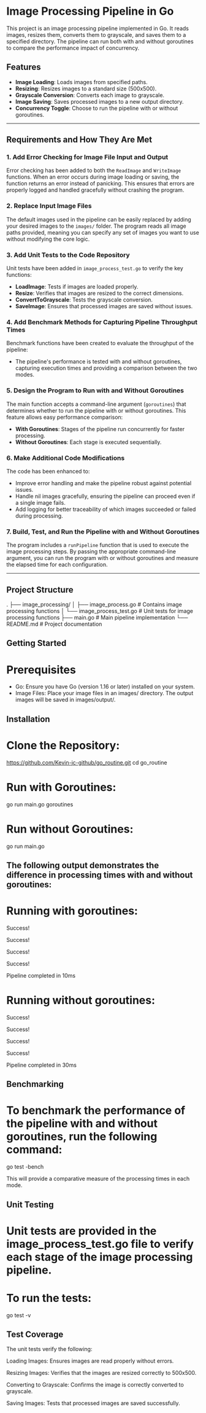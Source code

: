# Image Processing Pipeline in Go

This project is an image processing pipeline implemented in Go. It reads images, resizes them, converts them to grayscale, and saves them to a specified directory. The pipeline can run both with and without goroutines to compare the performance impact of concurrency.

## Features

- **Image Loading**: Loads images from specified paths.
- **Resizing**: Resizes images to a standard size (500x500).
- **Grayscale Conversion**: Converts each image to grayscale.
- **Image Saving**: Saves processed images to a new output directory.
- **Concurrency Toggle**: Choose to run the pipeline with or without goroutines.

---

## Requirements and How They Are Met

### 1. Add Error Checking for Image File Input and Output
Error checking has been added to both the `ReadImage` and `WriteImage` functions. When an error occurs during image loading or saving, the function returns an error instead of panicking. This ensures that errors are properly logged and handled gracefully without crashing the program.

### 2. Replace Input Image Files
The default images used in the pipeline can be easily replaced by adding your desired images to the `images/` folder. The program reads all image paths provided, meaning you can specify any set of images you want to use without modifying the core logic.

### 3. Add Unit Tests to the Code Repository
Unit tests have been added in `image_process_test.go` to verify the key functions:
- **LoadImage**: Tests if images are loaded properly.
- **Resize**: Verifies that images are resized to the correct dimensions.
- **ConvertToGrayscale**: Tests the grayscale conversion.
- **SaveImage**: Ensures that processed images are saved without issues.

### 4. Add Benchmark Methods for Capturing Pipeline Throughput Times
Benchmark functions have been created to evaluate the throughput of the pipeline:
- The pipeline's performance is tested with and without goroutines, capturing execution times and providing a comparison between the two modes.

### 5. Design the Program to Run with and Without Goroutines
The main function accepts a command-line argument (`goroutines`) that determines whether to run the pipeline with or without goroutines. This feature allows easy performance comparison:
- **With Goroutines**: Stages of the pipeline run concurrently for faster processing.
- **Without Goroutines**: Each stage is executed sequentially.

### 6. Make Additional Code Modifications
The code has been enhanced to:
- Improve error handling and make the pipeline robust against potential issues.
- Handle nil images gracefully, ensuring the pipeline can proceed even if a single image fails.
- Add logging for better traceability of which images succeeded or failed during processing.

### 7. Build, Test, and Run the Pipeline with and Without Goroutines
The program includes a `runPipeline` function that is used to execute the image processing steps. By passing the appropriate command-line argument, you can run the program with or without goroutines and measure the elapsed time for each configuration. 

---

## Project Structure
.
├── image_processing/
│   ├── image_process.go          # Contains image processing functions
│   └── image_process_test.go     # Unit tests for image processing functions
├── main.go                       # Main pipeline implementation
└── README.md                     # Project documentation

## Getting Started
# Prerequisites
- Go: Ensure you have Go (version 1.16 or later) installed on your system.
- Image Files: Place your image files in an images/ directory. The output images will be saved in images/output/.


##  Installation
# Clone the Repository:
https://github.com/Kevin-jc-github/go_routine.git
cd go_routine

# Run with Goroutines:

go run main.go goroutines


# Run without Goroutines:

go run main.go

## The following output demonstrates the difference in processing times with and without goroutines:
# Running with goroutines:
Success!

Success!

Success!

Success!

Pipeline completed in 10ms



# Running without goroutines:
Success!

Success!

Success!

Success!

Pipeline completed in 30ms



## Benchmarking
# To benchmark the performance of the pipeline with and without goroutines, run the following command:
go test -bench 

This will provide a comparative measure of the processing times in each mode.

## Unit Testing
# Unit tests are provided in the image_process_test.go file to verify each stage of the image processing pipeline.

# To run the tests:
go test -v

## Test Coverage
The unit tests verify the following:

Loading Images: Ensures images are read properly without errors.

Resizing Images: Verifies that the images are resized correctly to 500x500.

Converting to Grayscale: Confirms the image is correctly converted to grayscale.

Saving Images: Tests that processed images are saved successfully.
